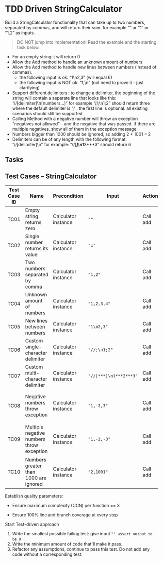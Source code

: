 # TDD Driven StringCalculator

Build a StringCalculator functionality that can take up to two numbers, separated by commas, and will return their sum. 
for example “” or “1” or “1,2” as inputs.

> DO NOT jump into implementation! Read the example and the starting task below.

- For an empty string it will return 0
- Allow the Add method to handle an unknown amount of numbers
- Allow the Add method to handle new lines between numbers (instead of commas).
  - the following input is ok: “1\n2,3” (will equal 6)
  - the following input is NOT ok: “1,\n” (not need to prove it - just clarifying)
- Support different delimiters : to change a delimiter, the beginning of the string will contain a separate line that looks like this: “//[delimiter]\n[numbers…]” for example “//;\n1;2” should return three where the default delimiter is ‘;’ .
the first line is optional. all existing scenarios should still be supported
- Calling Method with a negative number will throw an exception “negatives not allowed” - and the negative that was passed. if there are multiple negatives, show all of them in the exception message.
- Numbers bigger than 1000 should be ignored, so adding 2 + 1001 = 2
- Delimiters can be of any length with the following format: “//[delimiter]\n” for example: “//[***]\n1***2***3” should return 6

## Tasks

## Test Cases – StringCalculator

| Test Case ID | Name                                     | Precondition        | Input                  | Action   | Expected Output / Exception                 | Comment              |
|--------------|------------------------------------------|---------------------|------------------------|----------|---------------------------------------------|----------------------|
| TC01         | Empty string returns zero                | Calculator instance | `""`                   | Call add | `0`                                         | Basic case           |
| TC02         | Single number returns its value          | Calculator instance | `"1"`                  | Call add | `1`                                         | Single value         |
| TC03         | Two numbers separated by comma           | Calculator instance | `"1,2"`                | Call add | `3`                                         | Two values           |
| TC04         | Unknown amount of numbers                | Calculator instance | `"1,2,3,4"`            | Call add | `10`                                        | Multiple values      |
| TC05         | New lines between numbers                | Calculator instance | `"1\n2,3"`             | Call add | `6`                                         | Mixed delimiters     |
| TC06         | Custom single-character delimiter        | Calculator instance | `"//;\n1;2"`           | Call add | `3`                                         | Custom delimiter     |
| TC07         | Custom multi-character delimiter         | Calculator instance | `"//[***]\n1***2***3"` | Call add | `6`                                         | Multi-length delim   |
| TC08         | Negative numbers throw exception         | Calculator instance | `"1,-2,3"`             | Call add | Exception → `"negatives not allowed: -2"`   | Negative validation  |
| TC09         | Multiple negative numbers throw exception| Calculator instance | `"1,-2,-3"`            | Call add | Exception → `"negatives not allowed: -2, -3"` | Negative validation  |
| TC10         | Numbers greater than 1000 are ignored    | Calculator instance | `"2,1001"`             | Call add | `2`                                         | Ignore >1000         |

Establish quality parameters:

- Ensure  maximum complexity (CCN) per function == 3

- Ensure 100% line and branch coverage at every step

  

Start Test-driven approach

1. Write the smallest possible failing test: give input `"" assert output to be 0 ` .
2. Write the minimum amount of code that'll make it pass.
3. Refactor any assumptions, continue to pass this test. Do not add any code without a corresponding test.

